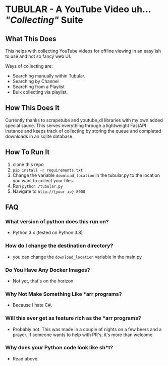 # TUBULAR - A YouTube Video uh... *"Collecting"* Suite

## What This Does
This helps with collecting YouTube videos for offline viewing in an easy'ish to use and not so fancy web UI.

Ways of collecting are:
- Searching manually within Tubular.
- Searching by Channel
- Searching from a Playlist
- Bulk collecting via playlist.

## How This Does It
Currently thanks to scrapetube and youtube_dl libraries with my own added special sauce. This serves everything through a lightweight FastAPI instance and keeps track of collecting by storing the queue and completed downloads in an sqlite database.

## How To Run It
1. clone this repo
2. `pip install -r requirements.txt`
3. Change the variable `download_location` in the tubular.py to the location you want to collect your files.
4. Run `python /tubular.py`
5. Navigate to `http://{your ip}:8000`

## FAQ
### What version of python does this run on?
- Python 3.x (tested on Python 3.8)

### How do I change the destination directory?
- you can change the `download_location` variable in the main.py

### Do You Have Any Docker Images?
- Not yet, that's on the horizon

### Why Not Make Something Like *arr programs?
- Because I hate C#.

### Will this ever get as feature rich as the *arr programs?
- Probably not. This was made in a couple of nights on a few beers and a prayer. If someone wants to help with PR's, it's more than welcome.

### Why does your Python code look like sh*t?
- Read above. 